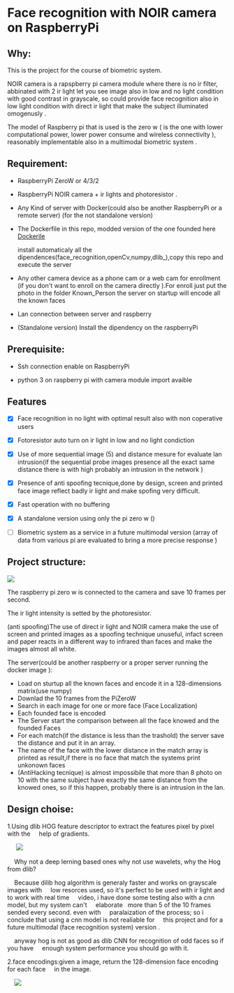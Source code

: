 # Face recognition with NOIR camera on RaspberryPi

## Why:

This is the project for the course of biometric system.

NOIR camera is a rapspberry pi camera module where there is no ir filter, abbinated with 2 ir light let you see image also in low and no light condition with good  contrast in grayscale, so could provide face recognition also in low light condition with direct ir light that make the subject illuminated omogenusly  . 

The model of Raspberry pi that is used is the zero w ( is the  one with lower computational power, lower power consume and wireless connectivity ),  reasonably implementable also in a multimodal biometric system .

## Requirement:

- RaspberryPi ZeroW or 4/3/2

- RaspberryPi NOIR camera + ir lights and photoresistor .

- Any Kind of server with Docker(could also be another RaspberryPi or a remote server)  (for the not standalone version)

- The Dockerfile in this repo, modded version of the one founded here [Dockerile](https://github.com/ageitgey/face_recognition/blob/master/docker-compose.yml)
  
  install automaticaly all the dipendences(face_recognition,openCv,numpy,dlib_),copy this repo and execute the server

- Any other camera device as a phone cam or a web cam for enrollment (if you don't want to enroll  on the camera directly ).For enroll just put the photo in the folder Known_Person the server on startup will encode all the known faces

- Lan connection between server and raspberry

- (Standalone version) Install the dipendency on the raspberryPi 

## Prerequisite:

- Ssh connection enable on RaspberryPi

- python 3 on raspberry pi with camera module import avaible 

## Features

- [x] Face recognition in no light with optimal result also with  non coperative users

- [x] Fotoresistor auto turn on ir light in low and no light condiction  

- [x] Use of  more sequential image (5) and distance mesure for evaluate lan intrusion(if the sequential  probe images presence all the exact same distance there is  with high probably an intrusion in the network )

- [x] Presence of anti spoofing tecnique,done by design, screen and printed face  image reflect badly ir light and make spofing very difficult. 

- [x] Fast operation with no buffering 

- [x] A standalone version using only the pi zero w ()

- [ ] Biometric system as a service in a future multimodal version (array of data from various pi are evaluated to bring a more precise response  )

## Project structure:

![](https://raw.githubusercontent.com/yuky2020/Face-recognition-with-NOIR-camera-on-RaspberryPi/main/readmeImage/projectStructure.png)

The raspberry pi zero w is connected to the camera and save 10 frames per second.

The ir light intensity is setted by the photoresistor.

(anti spoofing)The use of direct ir light and NOIR camera  make the use of screen and printed images as a spoofing technique unuseful, infact screen and paper reacts in a different way  to infrared  than faces and make the images almost all white.

The server(could be another raspberry or a proper server running the docker image ):

- Load on sturtup all the known faces and encode it in a 128-dimensions matrix(use numpy)
- Downlad the 10 frames from the PiZeroW
- Search in each image for one or more face (Face Localization)
- Each founded face is encoded 
- The Server start the comparison between all the face knowed and the founded Faces
- For each match(if the distance is less than the trashold) the server save  the distance and put it in an array.
- The name of the face with the lower distance in the match array is printed  as result,if there is no face that match the systems print unkonown faces
- (AntiHacking tecnique) is almost impossibile that more than 8 photo on 10  with the same subject have exactly the same distance from the knowed ones, so if this happen, probably there is an intrusion in the lan.

## Design choise:

1.Using  dlib  HOG feature descriptor  to extract the features pixel by pixel with the     help of gradients.

       ![](https://raw.githubusercontent.com/yuky2020/Face-recognition-with-NOIR-camera-on-RaspberryPi/main/readmeImage/Hog.png)

    Why not a deep lerning based ones why not use wavelets, why the Hog from dlib?

    Because dilib hog algorithm is generaly faster and works on grayscale images with     low resorces used,  so it's perfect to be used with ir light and to work with real time     video, i have done some testing also with a cnn model, but my system can't     elaborate   more than 5 of  the 10 frames sended every second. even with     paralaization  of the process; so i conclude that using a cnn model is not realiable for     this project and  for  a future multimodal (face recognition system)   version .

    anyway hog is not as good as dlib CNN for recognition of odd faces so if you have     enough system performance you should go with it. 

2.face encodings:given a image, return the 128-dimension face encoding for each face     in the image.

      ![](https://cdn-images-1.medium.com/max/1600/1*AbEg31EgkbXSQehuNJBlWg.png)
